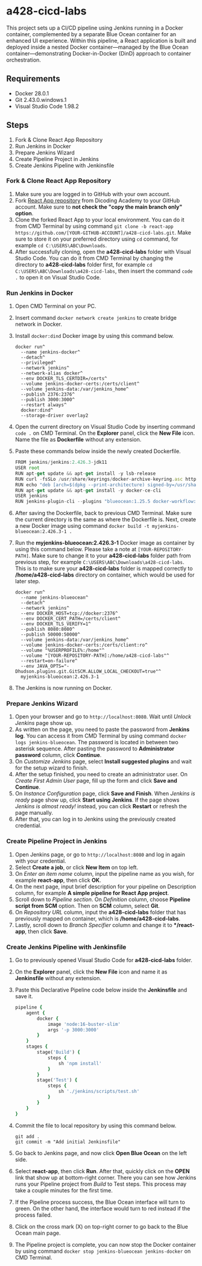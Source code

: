 # a428-cicd-labs

This project sets up a CI/CD pipeline using Jenkins running in a Docker container, complemented by a separate Blue Ocean container for an enhanced UI experience. Within this pipeline, a React application is built and deployed inside a nested Docker container—managed by the Blue Ocean container—demonstrating Docker-in-Docker (DinD) approach to container orchestration.

## Requirements

- Docker 28.0.1
- Git 2.43.0.windows.1
- Visual Studio Code 1.98.2

## Steps

1. Fork & Clone React App Repository
2. Run Jenkins in Docker
3. Prepare Jenkins Wizard
4. Create Pipeline Project in Jenkins
5. Create Jenkins Pipeline with Jenkinsfile

### Fork & Clone React App Repository

1. Make sure you are logged in to GitHub with your own account.
2. Fork [React App repository](https://github.com/dicodingacademy/a428-cicd-labs/tree/react-app) from Dicoding Academy to your GitHub account. Make sure to **not check the "copy the main branch only" option**.
3. Clone the forked React App to your local environment. You can do it from CMD Terminal by using command `git clone -b react-app https://github.com/[YOUR-GITHUB-ACCOUNT]/a428-cicd-labs.git`. Make sure to store it on your preferred directory using `cd` command, for example `cd C:\USERS\ABC\Downloads`.
4. After successfully cloning, open the **a428-cicd-labs** folder with Visual Studio Code. You can do it from CMD Terminal by changing the directory to **a428-cicd-labs** folder first, for example `cd C:\USERS\ABC\Downloads\a428-cicd-labs`, then insert the command `code .` to open it on Visual Studio Code.

### Run Jenkins in Docker

1. Open CMD Terminal on your PC.
2. Insert command `docker network create jenkins` to create bridge network in Docker.
3. Install `docker:dind` Docker image by using this command below.

   ```console
   docker run^
     --name jenkins-docker^
     --detach^
     --privileged^
     --network jenkins^
     --network-alias docker^
     --env DOCKER_TLS_CERTDIR=/certs^
     --volume jenkins-docker-certs:/certs/client^
     --volume jenkins-data:/var/jenkins_home^
     --publish 2376:2376^
     --publish 3000:3000^
     --restart always^
     docker:dind^
     --storage-driver overlay2
   ```

4. Open the current directory on Visual Studio Code by inserting command `code .` on CMD Terminal. On the **Explorer** panel, click the **New File** icon. Name the file as **Dockerfile** without any extension.
5. Paste these commands below inside the newly created Dockerfile.

   ```js
   FROM jenkins/jenkins:2.426.3-jdk11
   USER root
   RUN apt-get update && apt-get install -y lsb-release
   RUN curl -fsSLo /usr/share/keyrings/docker-archive-keyring.asc https://download.docker.com/linux/debian/gpg
   RUN echo "deb [arch=$(dpkg --print-architecture) signed-by=/usr/share/keyrings/docker-archive-keyring.asc] https://download.docker.com/linux/debian $(lsb_release -cs) stable" > /etc/apt/sources.list.d/docker.list
   RUN apt-get update && apt-get install -y docker-ce-cli
   USER jenkins
   RUN jenkins-plugin-cli --plugins "blueocean:1.25.5 docker-workflow:1.28"
   ```

6. After saving the Dockerfile, back to previous CMD Terminal. Make sure the current directory is the same as where the Dockerfile is. Next, create a new Docker image using command `docker build -t myjenkins-blueocean:2.426.3-1 .`
7. Run the **myjenkins-blueocean:2.426.3-1** Docker image as container by using this command below. Please take a note at `[YOUR-REPOSITORY-PATH]`. Make sure to change it to your **a428-cicd-labs** folder path from previous step, for example `C:\USERS\ABC\Downloads\a428-cicd-labs`. This is to make sure your **a428-cicd-labs** folder is mapped correctly to **/home/a428-cicd-labs** directory on container, which would be used for later step.

   ```console
   docker run^
     --name jenkins-blueocean^
     --detach^
     --network jenkins^
     --env DOCKER_HOST=tcp://docker:2376^
     --env DOCKER_CERT_PATH=/certs/client^
     --env DOCKER_TLS_VERIFY=1^
     --publish 8080:8080^
     --publish 50000:50000^
     --volume jenkins-data:/var/jenkins_home^
     --volume jenkins-docker-certs:/certs/client:ro^
     --volume "%USERPROFILE%:/home"^
     --volume "[YOUR-REPOSITORY-PATH]:/home/a428-cicd-labs"^
     --restart=on-failure^
     --env JAVA_OPTS="-Dhudson.plugins.git.GitSCM.ALLOW_LOCAL_CHECKOUT=true"^
     myjenkins-blueocean:2.426.3-1
   ```

8. The Jenkins is now running on Docker.

### Prepare Jenkins Wizard

1. Open your browser and go to `http://localhost:8080`. Wait until _Unlock Jenkins_ page show up.
2. As written on the page, you need to paste the password from **Jenkins log**. You can access it from CMD Terminal by using command `docker logs jenkins-blueocean`. The password is located in between two asterisk sequence. After pasting the password to **Administrator password** column, click **Continue**.
3. On _Customize Jenkins_ page, select **Install suggested plugins** and wait for the setup wizard to finish.
4. After the setup finished, you need to create an administrator user. On _Create First Admin User_ page, fill up the form and click **Save and Continue**.
5. On _Instance Configuration_ page, click **Save and Finish**. When _Jenkins is ready_ page show up, click **Start using Jenkins**. If the page shows _Jenkins is almost ready!_ instead, you can click **Restart** or refresh the page manually.
6. After that, you can log in to Jenkins using the previously created credential.

### Create Pipeline Project in Jenkins

1. Open Jenkins page, or go to `http://localhost:8080` and log in again with your credential.
2. Select **Create a job**, or click **New Item** on top left.
3. On _Enter an item name_ column, input the pipeline name as you wish, for example **react-app**, then click **OK**.
4. On the next page, input brief description for your pipeline on Description column, for example **A simple pipeline for React App project**.
5. Scroll down to _Pipeline section_. On _Definition_ column, choose **Pipeline script from SCM** option. Then on **SCM** column, select **Git**.
6. On _Repository URL_ column, input the **a428-cicd-labs** folder that has previously mapped on container, which is **/home/a428-cicd-labs**.
7. Lastly, scroll down to _Branch Specifier_ column and change it to **\*/react-app**, then click **Save**.

### Create Jenkins Pipeline with Jenkinsfile

1. Go to previously opened Visual Studio Code for **a428-cicd-labs** folder.
2. On the **Explorer** panel, click the **New File** icon and name it as **Jenkinsfile** without any extension.
3. Paste this Declarative Pipeline code below inside the **Jenkinsfile** and save it.

   ```ruby
   pipeline {
       agent {
           docker {
               image 'node:16-buster-slim'
               args '-p 3000:3000'
           }
       }
       stages {
           stage('Build') {
               steps {
                   sh 'npm install'
               }
           }
           stage('Test') {
               steps {
                   sh './jenkins/scripts/test.sh'
               }
           }
       }
   }
   ```

4. Commit the file to local repository by using this command below.

   ```console
   git add .
   git commit -m "Add initial Jenkinsfile"
   ```

5. Go back to Jenkins page, and now click **Open Blue Ocean** on the left side.
6. Select **react-app**, then click **Run**. After that, quickly click on the **OPEN** link that show up at bottom-right corner. There you can see how Jenkins runs your Pipeline project from _Build_ to Test steps. This process may take a couple minutes for the first time.
7. If the Pipeline process success, the Blue Ocean interface will turn to green. On the other hand, the interface would turn to red instead if the process failed.
8. Click on the cross mark (X) on top-right corner to go back to the Blue Ocean main page.
9. The Pipeline project is complete, you can now stop the Docker container by using command `docker stop jenkins-blueocean jenkins-docker` on CMD Terminal.
